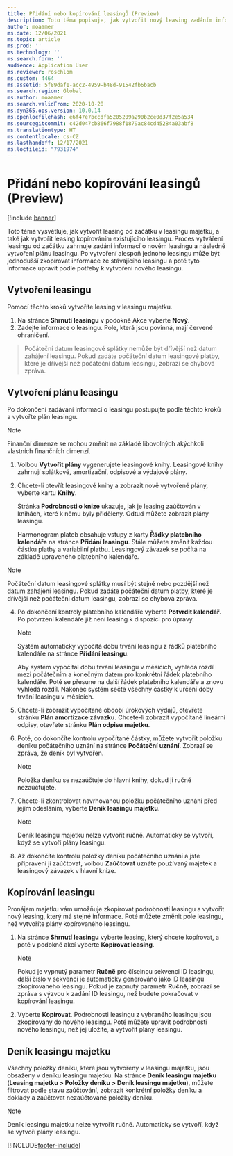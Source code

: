 ```yaml
---
title: Přidání nebo kopírování leasingů (Preview)
description: Toto téma popisuje, jak vytvořit nový leasing zadáním informací o něm do leasingu majetku nebo zkopírováním informací z existujícího leasingu.
author: moaamer
ms.date: 12/06/2021
ms.topic: article
ms.prod: ''
ms.technology: ''
ms.search.form: ''
audience: Application User
ms.reviewer: roschlom
ms.custom: 4464
ms.assetid: 5f89daf1-acc2-4959-b48d-91542fb6bacb
ms.search.region: Global
ms.author: moaamer
ms.search.validFrom: 2020-10-28
ms.dyn365.ops.version: 10.0.14
ms.openlocfilehash: e6f47e7bccdfa5205209a290b2ce0d37f2e5a534
ms.sourcegitcommit: c42d047cb866f7988f1879ac84cd45284a03abf8
ms.translationtype: HT
ms.contentlocale: cs-CZ
ms.lasthandoff: 12/17/2021
ms.locfileid: "7931974"
---
```

# <a name="add-or-copy-leases-preview"></a>Přidání nebo kopírování leasingů (Preview)

[!include [banner](../includes/banner.md)]

Toto téma vysvětluje, jak vytvořit leasing od začátku v leasingu majetku, a také jak vytvořit leasing kopírováním existujícího leasingu. Proces vytváření leasingu od začátku zahrnuje zadání informací o novém leasingu a následné vytvoření plánu leasingu. Po vytvoření alespoň jednoho leasingu může být jednodušší zkopírovat informace ze stávajícího leasingu a poté tyto informace upravit podle potřeby k vytvoření nového leasingu.

## <a name="create-a-lease"></a>Vytvoření leasingu

Pomocí těchto kroků vytvoříte leasing v leasingu majetku.

1. Na stránce **Shrnutí leasingu** v podokně Akce vyberte **Nový**.
2. Zadejte informace o leasingu. Pole, která jsou povinná, mají červené ohraničení.

> Počáteční datum leasingové splátky nemůže být dřívější než datum zahájení leasingu. Pokud zadáte počáteční datum leasingové platby, které je dřívější než počáteční datum leasingu, zobrazí se chybová zpráva.
  
## <a name="create-a-lease-schedule"></a>Vytvoření plánu leasingu

Po dokončení zadávání informací o leasingu postupujte podle těchto kroků a vytvořte plán leasingu.

> [!NOTE]
> Finanční dimenze se mohou změnit na základě libovolných akýchkoli vlastních finančních dimenzí.

1. Volbou **Vytvořit plány** vygenerujete leasingové knihy. Leasingové knihy zahrnují splátkové, amortizační, odpisové a výdajové plány.
2. Chcete-li otevřít leasingové knihy a zobrazit nově vytvořené plány, vyberte kartu **Knihy**.

    Stránka **Podrobnosti o knize** ukazuje, jak je leasing zaúčtován v knihách, které k němu byly přiděleny. Odtud můžete zobrazit plány leasingu.

    Harmonogram plateb obsahuje vstupy z karty **Řádky platebního kalendáře** na stránce **Přidání leasingu**. Stále můžete změnit každou částku platby a variabilní platbu. Leasingový závazek se počítá na základě upraveného platebního kalendáře.
    
> [!NOTE]
> Počáteční datum leasingové splátky musí být stejné nebo pozdější než datum zahájení leasingu. Pokud zadáte počáteční datum platby, které je dřívější než počáteční datum leasingu, zobrazí se chybová zpráva. 

4. Po dokončení kontroly platebního kalendáře vyberte **Potvrdit kalendář**. Po potvrzení kalendáře již není leasing k dispozici pro úpravy.

    > [!NOTE]
    > Systém automaticky vypočítá dobu trvání leasingu z řádků platebního kalendáře na stránce **Přidání leasingu**.
    >
    > Aby systém vypočítal dobu trvání leasingu v měsících, vyhledá rozdíl mezi počátečním a konečným datem pro konkrétní řádek platebního kalendáře. Poté se přesune na další řádek platebního kalendáře a znovu vyhledá rozdíl. Nakonec systém sečte všechny částky k určení doby trvání leasingu v měsících.

5. Chcete-li zobrazit vypočítané období úrokových výdajů, otevřete stránku **Plán amortizace závazku**. Chcete-li zobrazit vypočítané lineární odpisy, otevřete stránku **Plán odpisu majetku**.
6. Poté, co dokončíte kontrolu vypočítané částky, můžete vytvořit položku deníku počátečního uznání na stránce **Počáteční uznání**. Zobrazí se zpráva, že deník byl vytvořen.

    > [!NOTE]
    > Položka deníku se nezaúčtuje do hlavní knihy, dokud ji ručně nezaúčtujete.

7. Chcete-li zkontrolovat navrhovanou položku počátečního uznání před jejím odesláním, vyberte **Deník leasingu majetku**.

    > [!NOTE]
    > Deník leasingu majetku nelze vytvořit ručně. Automaticky se vytvoří, když se vytvoří plány leasingu.

8. Až dokončíte kontrolu položky deníku počátečního uznání a jste připraveni ji zaúčtovat, volbou **Zaúčtovat** uznáte používaný majetek a leasingový závazek v hlavní knize.

## <a name="copy-a-lease"></a>Kopírování leasingu

Pronájem majetku vám umožňuje zkopírovat podrobnosti leasingu a vytvořit nový leasing, který má stejné informace. Poté můžete změnit pole leasingu, než vytvoříte plány kopírovaného leasingu.

1. Na stránce **Shrnutí leasingu** vyberte leasing, který chcete kopírovat, a poté v podokně akcí vyberte **Kopírovat leasing**.

    > [!NOTE]
    > Pokud je vypnutý parametr **Ručně** pro číselnou sekvenci ID leasingu, další číslo v sekvenci je automaticky generováno jako ID leasingu zkopírovaného leasingu. Pokud je zapnutý parametr **Ručně**, zobrazí se zpráva s výzvou k zadání ID leasingu, než budete pokračovat v kopírování leasingu.

2. Vyberte **Kopírovat**. Podrobnosti leasingu z vybraného leasingu jsou zkopírovány do nového leasingu. Poté můžete upravit podrobnosti nového leasingu, než jej uložíte, a vytvořit plány leasingu.

## <a name="asset-leasing-journal"></a>Deník leasingu majetku

Všechny položky deníku, které jsou vytvořeny v leasingu majetku, jsou obsaženy v deníku leasingu majetku. Na stránce **Deník leasingu majetku** (**Leasing majetku \> Položky deníku \> Deník leasingu majetku**), můžete filtrovat podle stavu zaúčtování, zobrazit konkrétní položky deníku a doklady a zaúčtovat nezaúčtované položky deníku.

> [!NOTE]
> Deník leasingu majetku nelze vytvořit ručně. Automaticky se vytvoří, když se vytvoří plány leasingu.


[!INCLUDE[footer-include](../../includes/footer-banner.md)]
